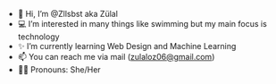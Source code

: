 - 🤗 Hi, I’m @Zllsbst aka Zülal
- 💻 I’m interested in many things like swimming but my main focus is technology
- ✨ I’m currently learning Web Design and Machine Learning
- 📫 You can reach me via mail (zulaloz06@gmail.com)
- 👩‍💻 Pronouns: She/Her


<!---
Zllsbst/Zllsbst is a ✨ special ✨ repository because its `README.md` (this file) appears on your GitHub profile.
You can click the Preview link to take a look at your changes.
--->
